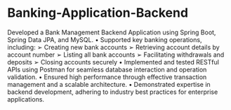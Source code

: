 # Banking-Application-Backend

Developed a Bank Management Backend Application using Spring Boot, Spring Data JPA, and MySQL.
• Supported key banking operations, including:
   ➢ Creating new bank accounts
   ➢ Retrieving account details by account number
   ➢ Listing all bank accounts
   ➢ Facilitating withdrawals and deposits
   ➢ Closing accounts securely
• Implemented and tested RESTful APIs using Postman for seamless database interaction and operation validation.
• Ensured high performance through effective transaction management and a scalable architecture.
• Demonstrated expertise in backend development, adhering to industry best practices for enterprise applications.

